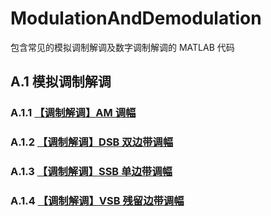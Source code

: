 # ModulationAndDemodulation
包含常见的模拟调制解调及数字调制解调的 MATLAB 代码
## A.1 模拟调制解调
### A.1.1 [【调制解调】AM 调幅](https://www.cnblogs.com/young520/p/17539846.html)
### A.1.2 [【调制解调】DSB 双边带调幅](https://www.cnblogs.com/young520/p/17542816.html)
### A.1.3 [【调制解调】SSB 单边带调幅](https://www.cnblogs.com/young520/p/17546613.html)
### A.1.4 [【调制解调】VSB 残留边带调幅](https://www.cnblogs.com/young520/p/17549376.html)
